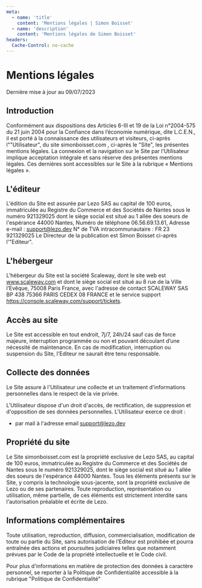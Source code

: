 ```yaml
---
meta:
  - name: 'title'
    content: 'Mentions légales | Simon Boisset'
  - name: 'description'
    content: 'Mentions légales de Simon Boisset'
headers:
  Cache-Control: no-cache
---
```


# Mentions légales

Dernière mise à jour au 09/07/2023

## Introduction

Conformément aux dispositions des Articles 6-III et 19 de la Loi n°2004-575 du 21 juin 2004 pour la
Confiance dans l’économie numérique, dite L.C.E.N., il est porté à la connaissance des utilisateurs et
visiteurs, ci-après l""Utilisateur", du site simonboisset.com , ci-après le "Site", les présentes mentions
légales.
La connexion et la navigation sur le Site par l’Utilisateur implique acceptation intégrale et sans réserve
des présentes mentions légales.
Ces dernières sont accessibles sur le Site à la rubrique « Mentions légales ».

## L'éditeur

L'édition du Site est assurée par Lezo SAS au capital de 100 euros, immatriculée au Registre du
Commerce et des Sociétés de Nantes sous le numéro 921329025 dont le siège social est situé au 1
allée des soeurs de l'espérance 44000 Nantes,
Numéro de téléphone 06.56.69.13.61,
Adresse e-mail : support@lezo.dev
N° de TVA intracommunautaire : FR 23 921329025
Le Directeur de la publication est Simon Boisset
ci-après l'"Editeur".

## L'hébergeur

L'hébergeur du Site est la société Scaleway, dont le site web est www.scaleway.com et dont le siège social est situé au 8 rue de la Ville l’Evêque, 75008 Paris France, avec l'adresse de contact SCALEWAY SAS BP 438 75366 PARIS CEDEX 08 FRANCE et le service support https://console.scaleway.com/support/tickets.

## Accès au site

Le Site est accessible en tout endroit, 7j/7, 24h/24 sauf cas de force majeure, interruption
programmée ou non et pouvant découlant d’une nécessité de maintenance.
En cas de modification, interruption ou suspension du Site, l'Editeur ne saurait être tenu responsable.

## Collecte des données

Le Site assure à l'Utilisateur une collecte et un traitement d'informations personnelles dans le respect
de la vie privée.

L'Utilisateur dispose d'un droit d'accès, de rectification, de suppression et d'opposition de ses données personnelles. L'Utilisateur
exerce ce droit :

- par mail à l'adresse email support@lezo.dev

## Propriété du site

Le Site simonboisset.com est la propriété exclusive de Lezo SAS, au capital de 100 euros, immatriculée au Registre du Commerce et des Sociétés de Nantes sous le numéro 921329025, dont le siège social est situé au 1 allée des soeurs de l'espérance 44000 Nantes. Tous les éléments présents sur le Site, y compris la technologie sous-jacente, sont la propriété exclusive de Lezo ou de ses partenaires. Toute reproduction, représentation ou utilisation, même partielle, de ces éléments est strictement interdite sans l'autorisation préalable et écrite de Lezo.

## Informations complémentaires

Toute utilisation, reproduction, diffusion, commercialisation, modification de toute ou partie du Site,
sans autorisation de l’Editeur est prohibée et pourra entraînée des actions et poursuites judiciaires
telles que notamment prévues par le Code de la propriété intellectuelle et le Code civil.

Pour plus d'informations en matière de protection des données à caractère personnel, se reporter à la
Politique de Confidentialité accessible à la rubrique "Politique de Confidentialité"
